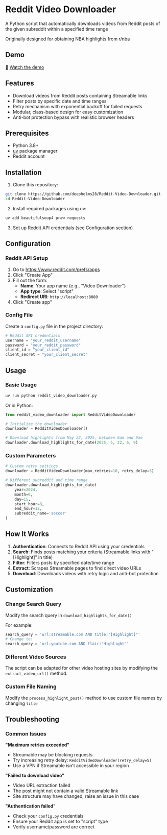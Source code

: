 # Reddit Video Downloader

A Python script that automatically downloads videos from Reddit posts of  the given subreddit within a specified time range

Originally designed for obtaining NBA highlights from r/nba

## Demo

🎥 [Watch the demo](https://drive.google.com/file/d/1-Nd8fmrvVjWN6RXUpoQ2GVWlnqxJDJht/view?usp=sharing)

## Features

- Download videos from Reddit posts containing Streamable links
- Filter posts by specific date and time ranges
- Retry mechanism with exponential backoff for failed requests
- Modular, class-based design for easy customization
- Anti-bot protection bypass with realistic browser headers

## Prerequisites

- Python 3.8+
- [uv](https://docs.astral.sh/uv/) package manager
- Reddit account

## Installation

1. Clone this repository:
```bash
git clone https://github.com/deephelms28/Reddit-Video-Downloader.git
cd Reddit-Video-Downloader
```

2. Install required packages using uv:
```bash
uv add beautifulsoup4 praw requests
```

3. Set up Reddit API credentials (see Configuration section)

## Configuration

### Reddit API Setup

1. Go to https://www.reddit.com/prefs/apps
2. Click "Create App"
3. Fill out the form:
   - **Name**: Your app name (e.g., "Video Downloader")
   - **App type**: Select "script"
   - **Redirect URI**: `http://localhost:8080`
4. Click "Create app"

### Config File

Create a `config.py` file in the project directory:

```python
# Reddit API credentials
username = "your_reddit_username"
password = "your_reddit_password"
client_id = "your_client_id"
client_secret = "your_client_secret"
```

## Usage

### Basic Usage

```bash
uv run python reddit_video_downloader.py
```

Or in Python:

```python
from reddit_video_downloader import RedditVideoDownloader

# Initialize the downloader
downloader = RedditVideoDownloader()

# Download highlights from May 22, 2025, between 6am and 9am
downloader.download_highlights_for_date(2025, 5, 22, 6, 9)
```

### Custom Parameters

```python
# Custom retry settings
downloader = RedditVideoDownloader(max_retries=10, retry_delay=3)

# Different subreddit and time range
downloader.download_highlights_for_date(
    year=2024, 
    month=6, 
    day=15, 
    start_hour=8, 
    end_hour=12, 
    subreddit_name='soccer'
)
```

## How It Works

1. **Authentication**: Connects to Reddit API using your credentials
2. **Search**: Finds posts matching your criteria (Streamable links with "[Highlight]" in title)
3. **Filter**: Filters posts by specified date/time range
4. **Extract**: Scrapes Streamable pages to find direct video URLs
5. **Download**: Downloads videos with retry logic and anti-bot protection

## Customization

### Change Search Query

Modify the search query in `download_highlights_for_date()`

For example:

```python
search_query = 'url:streamable.com AND title:"[Highlight]"'
# Change to:
search_query = 'url:youtube.com AND flair:"Highlight"'
```

### Different Video Sources

The script can be adapted for other video hosting sites by modifying the `extract_video_url()` method.

### Custom File Naming

Modify the `process_highlight_post()` method to use custom file names by changing `title`

## Troubleshooting

### Common Issues

**"Maximum retries exceeded"**
- Streamable may be blocking requests
- Try increasing retry delay: `RedditVideoDownloader(retry_delay=5)`
- Use a VPN if Streamable isn't accessible in your region

**"Failed to download video"**
- Video URL extraction failed
- The post might not contain a valid Streamable link
- Site structure may have changed, raise an issue in this case

**"Authentication failed"**
- Check your `config.py` credentials
- Ensure your Reddit app is set to "script" type
- Verify username/password are correct
